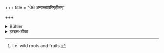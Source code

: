 +++
title = "06 अन्यच्चापरिगृहीतम्"

+++

<details><summary>Bühler</summary>

5. And (he may live by taking) other things which belong to nobody. [^3] 


[^3]:  I.e. wild roots and fruits.
</details>

<details><summary>हरदत्त-टीका</summary>

## सूत्रम्
अन्यच्चाऽपरिगृहीतम् ॥ ६ ॥  
## टिप्पनी
यच्चाऽन्यत् केनाप्यपरिगृहीतमारण्यमूलफलादि तेनापि । जीवेदिति प्रकरणात् गम्यते । एतेन निधिर्व्याख्यातः ॥ ६॥
</details>
